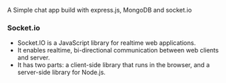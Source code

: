 A Simple chat app build with express.js, MongoDB and socket.io
### Socket.io
- Socket.IO is a JavaScript library for realtime web applications.
- It enables realtime, bi-directional communication between web clients and server.
- It has two parts: a client-side library that runs in the browser, and a server-side library for Node.js.
